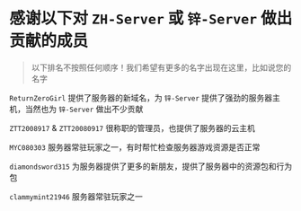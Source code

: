 # 感谢以下对 `ZH-Server` 或 `锌-Server` 做出贡献的成员

> 以下排名不按照任何顺序！我们希望有更多的名字出现在这里，比如说您的名字

`ReturnZeroGirl` 提供了服务器的新域名，为 `锌-Server` 提供了强劲的服务器主机，当然也为 `锌-Server` 做出不少贡献

`ZTT2008917` & `ZTT20080917` 很称职的管理员，也提供了服务器的云主机

`MYC080303` 服务器常驻玩家之一，有时帮忙检查服务器游戏资源是否正常

`diamondsword315` 为服务器提供了更多的新朋友，提供了服务器中的资源包和行为包

`clammymint21946` 服务器常驻玩家之一

